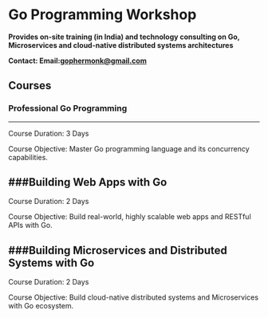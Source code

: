 # Go Programming Workshop

**Provides on-site training (in India) and technology consulting on Go, Microservices and cloud-native distributed systems architectures** 

**Contact: Email:gophermonk@gmail.com**  


## Courses
### Professional Go Programming 
-------------------------------
Course Duration:  3 Days

Course Objective: Master Go programming language and its concurrency capabilities.

###Building Web Apps with Go
----------------------------
Course Duration:  2 Days

Course Objective: Build real-world, highly scalable web apps and RESTful APIs with Go.

###Building Microservices and Distributed Systems with Go
--------------------------------------------------------
Course Duration:  2 Days

Course Objective: Build cloud-native distributed systems and Microservices with Go ecosystem.
